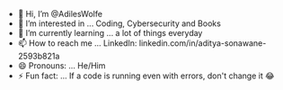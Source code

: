 - 👋 Hi, I’m @AdilesWolfe
- 👀 I’m interested in ... Coding, Cybersecurity and Books
- 🌱 I’m currently learning ... a lot of things everyday
- 📫 How to reach me ...  LinkedIn: linkedin.com/in/aditya-sonawane-2593b821a
- 😄 Pronouns: ...  He/Him
- ⚡ Fun fact: ...  If a code is running even with errors, don't change it  😂

<!---
AdilesWolfe/AdilesWolfe is a ✨ special ✨ repository because its `README.md` (this file) appears on your GitHub profile.
You can click the Preview link to take a look at your changes.
--->
